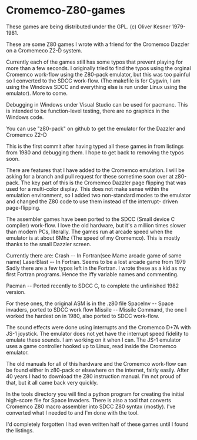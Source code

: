 # Cromemco-Z80-games
These games are being distributed under the GPL.  (c) Oliver Kesner 1979-1981.



These are some Z80 games I wrote with a friend for the Cromemco Dazzler on a Cromemeco
Z2-D system.

Currently each of the games still has some typos that prevent playing for more than
a few seconds.   I originally tried to find the typos using the orginal Cromemco
work-flow using the Z80-pack emulator, but this was too painful so I converted to
the SDCC work-flow.  (The makefile is for Cygwin, I am using the Windows SDCC and
everything else is run under Linux using the emulator).  More to come.

Debugging in Windows under Visual Studio can be used for pacmanc.  This is intended
to be function-level testing, there are no graphics in the Windows code.

You can use "z80-pack" on github to get the emulator for the Dazzler and Cromemco Z2-D

This is the first commit after having typed all these games in from listings from 1980
and debugging them.  I hope to get back to removing the typos soon.

There are features that I have added to the Cromemco emulation.   I will be asking for 
a branch and pull request for these sometime soon over at z80-pack.  The key part of
this is the Cromemco Dazzler page flipping that was used for a multi-color display.
This does not make sense within the emulation environment, so I added two non-standard
modes to the emulator and changed the Z80 code to use them instead of the interrupt-
driven page-flipping.

The assembler games have been ported to the SDCC (Small device C compiler) work-flow.
I love the old hardware, but it's a million times slower than modern PCs, literally.
The games run at arcade speed when the emulator is at about 6Mhz (The speed of my 
Cromemco).  This is mostly thanks to the small Dazzler screen.

Currently there are:
Crash -- In Fortran(see Mame arcade game of same name)
LaserBlast -- In Fortran.  Seems to be a lost arcade game from 1979
Sadly there are a few typos left in the Fortran.  I wrote these as a kid
as my first Fortran programs.  Hence the iffy variable names and commenting.

Pacman -- Ported recently to SDCC C, to complete the unfinished 1982 version.

For these ones, the original ASM is in the .z80 file
SpaceInv -- Space invaders, ported to SDCC work flow
Missile -- Missile Command, the one I worked the hardest on in 1980, also
ported to SDCC work-flow.

The sound effects were done using interrupts and the Cromemco D+7A with JS-1 joystick.
The emulator does not yet have the interrupt speed fidelity to emulate these sounds.
I am working on it when I can.  The JS-1 emulator uses a game controller hooked up to Linux,
read inside the Cromemco emulator.

The old manuals for all of this hardware and the Cromemco work-flow can be found either
in z80-pack or elsewhere on the internet, fairly easily.  After 40 years I had to download
the Z80 instruction manual.  I'm not proud of that, but it all came back very quickly.

In the tools directory you will find a python program for creating the initial
high-score file for Space Invaders.
There is also a tool that converts Cromemco Z80 macro assembler into SDCC Z80
syntax (mostly).   I've converted what I needed to and I'm done with the tool.

I'd completely forgotten I had even written half of these games until I found the listings.
